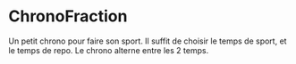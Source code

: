 # ChronoFraction
Un petit chrono pour faire son sport. Il suffit de choisir le temps de sport, et le temps de repo. Le chrono alterne entre les 2 temps.
